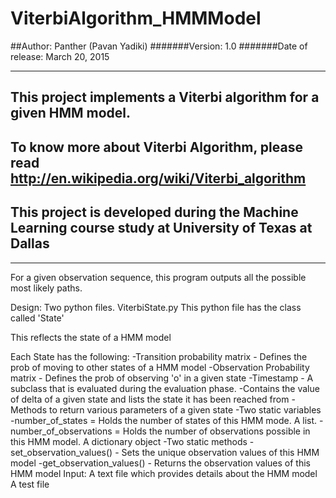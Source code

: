 # **ViterbiAlgorithm_HMMModel**
##Author: Panther (Pavan Yadiki)
#######Version: 1.0
#######Date of release: March 20, 2015

-----
This project implements a Viterbi algorithm for a given HMM model.  
-----
To know more about Viterbi Algorithm, please read http://en.wikipedia.org/wiki/Viterbi_algorithm
-------------
This project is developed during the Machine Learning course study at University of Texas at Dallas
-------------
-----

For a given observation sequence, this program outputs all the possible most likely paths.

Design:
Two python files.
ViterbiState.py
  This python file has the class called 'State'
  
  This reflects the state of a HMM model
  
  Each State has the following:
    -Transition probability matrix - Defines the prob of moving to other states of a HMM model
    -Observation Probability matrix - Defines the prob of observing 'o' in a given state
    -Timestamp - A subclass that is evaluated during the evaluation phase.
        -Contains the value of delta of a given state and lists the state it has been reached from
    -Methods to return various parameters of a given state
    -Two static variables
      -number_of_states = Holds the number of states of this HMM mode. A list.
      -number_of_observations = Holds the number of observations possible in this HMM model. A dictionary object
    -Two static methods
      -set_observation_values() - Sets the unique observation values of this HMM model
      -get_observation_values() - Returns the observation values of this HMM model
Input:
  A text file which provides details about the HMM model
  A test file 
